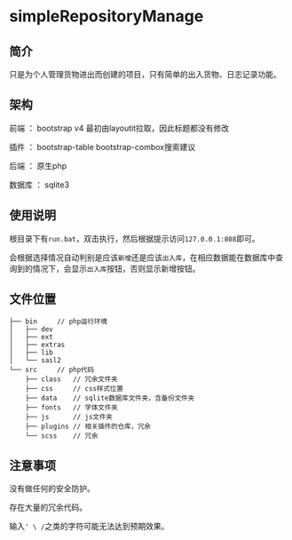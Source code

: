 ﻿# simpleRepositoryManage

## 简介

只是为个人管理货物进出而创建的项目，只有简单的出入货物、日志记录功能。

## 架构

前端 ： bootstrap v4 最初由layoutit拉取，因此标题都没有修改

插件 ： bootstrap-table bootstrap-combox搜索建议

后端 ： 原生php

数据库 ： sqlite3

## 使用说明

根目录下有`run.bat`，双击执行，然后根据提示访问`127.0.0.1:808`即可。

会根据选择情况自动判别是应该`新增`还是应该`出入库`，在相应数据能在数据库中查询到的情况下，会显示`出入库`按钮，否则显示新增按钮。

## 文件位置

```
├── bin		// php运行环境
│   ├── dev
│   ├── ext
│   ├── extras
│   ├── lib
│   └── sasl2
└── src  	// php代码
    ├── class	// 冗余文件夹
    ├── css 	// css样式位置
    ├── data  	// sqlite数据库文件夹，含备份文件夹
    ├── fonts 	// 字体文件夹
    ├── js 		// js文件夹
    ├── plugins // 相关插件的仓库，冗余
    └── scss 	// 冗余
```

## 注意事项

没有做任何的安全防护。

存在大量的冗余代码。

输入`' \ /`之类的字符可能无法达到预期效果。
